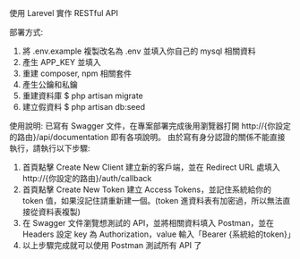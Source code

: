 使用 Larevel 實作 RESTful API

部署方式:
1. 將 .env.example 複製改名為 .env 並填入你自己的 mysql 相關資料
2. 產生 APP_KEY 並填入
3. 重建 composer, npm 相關套件
4. 產生公鑰和私鑰
5. 重建資料庫 $ php artisan migrate
6. 建立假資料 $ php artisan db:seed

使用說明:
已寫有 Swagger 文件，在專案部署完成後用瀏覽器打開 http://{你設定的路由}/api/documentation 即有各項說明。
由於寫有身分認證的關係不能直接執行，請執行以下步驟:
1. 首頁點擊 Create New Client 建立新的客戶端，並在 Redirect URL 處填入 http://{你設定的路由}/auth/callback
2. 首頁點擊 Create New Token 建立 Access Tokens，並記住系統給你的 token 值，如果沒記住請重新建一個。(token 進資料表有加密過，所以無法直接從資料表複製)
3. 在 Swagger 文件瀏覽想測試的 API，並將相關資料填入 Postman，並在 Headers 設定 key 為 Authorization，value 輸入「Bearer {系統給的token}」
4. 以上步驟完成就可以使用 Postman 測試所有 API 了


